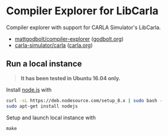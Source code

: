 # Compiler Explorer for LibCarla

Compiler explorer with support for CARLA Simulator's LibCarla.

  * [mattgodbolt/compiler-explorer](https://github.com/mattgodbolt/compiler-explorer) ([godbolt.org](https://godbolt.org/))
  * [carla-simulator/carla](https://github.com/carla-simulator/carla) ([carla.org](https://carla.org/))

## Run a local instance

> **It has been tested in Ubuntu 16.04 only.**

Install [node.js](https://nodejs.org/) with

```sh
curl -sL https://deb.nodesource.com/setup_8.x | sudo bash -
sudo apt-get install nodejs
```

Setup and launch local instance with

```
make
```
